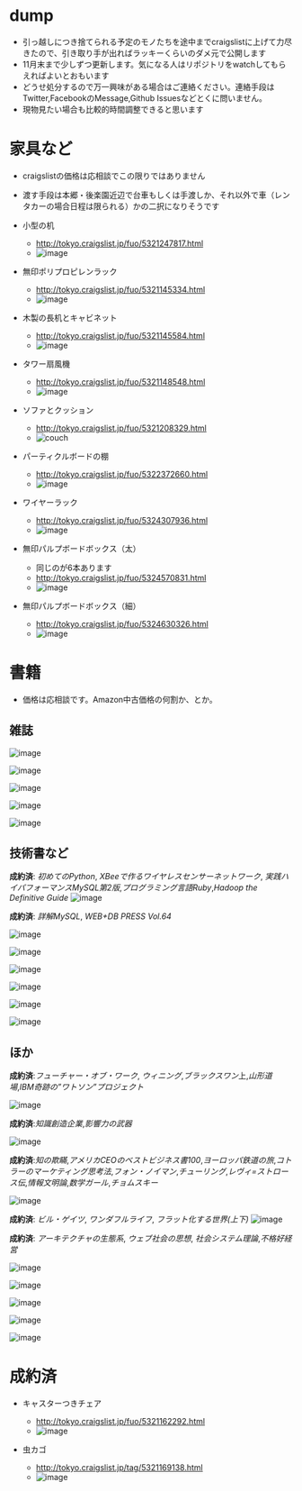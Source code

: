 # dump

- 引っ越しにつき捨てられる予定のモノたちを途中までcraigslistに上げて力尽きたので、引き取り手が出ればラッキーくらいのダメ元で公開します
- 11月末まで少しずつ更新します。気になる人はリポジトリをwatchしてもらえればよいとおもいます
- どうせ処分するので万一興味がある場合はご連絡ください。連絡手段はTwitter,FacebookのMessage,Github Issuesなどとくに問いません。
- 現物見たい場合も比較的時間調整できると思います

# 家具など
- craigslistの価格は応相談でこの限りではありません
- 渡す手段は本郷・後楽園近辺で台車もしくは手渡しか、それ以外で車（レンタカーの場合日程は限られる）かの二択になりそうです


- 小型の机
  - http://tokyo.craigslist.jp/fuo/5321247817.html
  - ![image](http://images.craigslist.org/00202_57xVxX7vcnA_600x450.jpg)

- 無印ポリプロピレンラック
  - http://tokyo.craigslist.jp/fuo/5321145334.html
  - ![image](http://images.craigslist.org/00P0P_cFh7UTgesz5_600x450.jpg)

- 木製の長机とキャビネット
  - http://tokyo.craigslist.jp/fuo/5321145584.html
  - ![image](http://images.craigslist.org/01515_8tlf7TVxTOt_600x450.jpg)

- タワー扇風機
  - http://tokyo.craigslist.jp/fuo/5321148548.html
  - ![image](http://images.craigslist.org/00d0d_49ECom8Kov8_600x450.jpg)


- ソファとクッション
  - http://tokyo.craigslist.jp/fuo/5321208329.html
  - ![couch](http://images.craigslist.org/00j0j_arNoxOiH1aK_600x450.jpg)
- パーティクルボードの棚
  - http://tokyo.craigslist.jp/fuo/5322372660.html
  - ![image](http://images.craigslist.org/00303_hPGMBIYArmm_600x450.jpg)

- ワイヤーラック
  - http://tokyo.craigslist.jp/fuo/5324307936.html
  - ![image](http://images.craigslist.org/00k0k_7mSRtbuzNjQ_600x450.jpg)

- 無印パルプボードボックス（太）
  - 同じのが6本あります
  - http://tokyo.craigslist.jp/fuo/5324570831.html
  - ![image](http://images.craigslist.org/01313_eoZcfzwlWlj_600x450.jpg)

- 無印パルプボードボックス（細）
  - http://tokyo.craigslist.jp/fuo/5324630326.html
  - ![image](http://images.craigslist.org/00p0p_33F3pAY2vou_600x450.jpg)

# 書籍
* 価格は応相談です。Amazon中古価格の何割か、とか。

## 雑誌

![image](https://photos-4.dropbox.com/t/2/AACUOOGESRCQg_oUDptLeRLv-prKNPgmHEZ9IoM2oCBkTw/12/561462/jpeg/32x32/3/1448031600/0/2/2015-11-20%2019.24.10.jpg/EM-GThiItov3AyABKAE/S2gUzIdciLOQIqyuryMqnkgKync3vyzsO5YMTouHo7Q?size_mode=3&size=1024x768)

![image](https://photos-6.dropbox.com/t/2/AAAcDOc4Ab5YQeKCJX4O_SBMfzNtHCzwMgHg0bDJfPvDeA/12/561462/jpeg/32x32/3/1448035200/0/2/2015-11-20%2019.47.55.jpg/EM-GThjCt4v3AyABKAE/11Bv8Ugysn3F0nAVyMJuZk45WLrqWocyRmkiZ38uwD0?size_mode=3&size=1024x768)

![image](https://photos-5.dropbox.com/t/2/AACAkejqHFdph7wnBFcsLSuifQ4hUY-OfafalGDepcsdww/12/561462/jpeg/32x32/3/1448035200/0/2/2015-11-20%2020.13.45.jpg/EM-GThjCt4v3AyABKAE/wVpo_dgcUhl3X2cGOGhrcfnZ7Kd1IIZU_gR6mXba9SI?size_mode=3&size=1024x768)

![image](https://photos-6.dropbox.com/t/2/AAChB4VD9YcqIkDkgPx3z661rtQ580oOwa-qZ7yJ-q98GA/12/561462/jpeg/32x32/3/1448035200/0/2/2015-11-20%2020.08.01.jpg/EM-GThjEt4v3AyABKAE/pBNjE-cKHS58pn61FmF8dp_kkT8CeDtaiAjMsNIzM8s?size_mode=3&size=1024x768)

![image](https://photos-3.dropbox.com/t/2/AADxKjdP4ihiM9nB17mqiTUcZgwC3JKjuiQ4V7OCez169Q/12/561462/jpeg/32x32/3/1448035200/0/2/2015-11-20%2020.11.06.jpg/EM-GThjEt4v3AyABKAE/aQXHUHDTQFwTrR6vWVcuC5qHh1qSUhclWrgQEPZi6bs?size_mode=3&size=1024x768)

## 技術書など

**成約済**: *初めてのPython*, *XBeeで作るワイヤレスセンサーネットワーク*, *実践ハイパフォーマンスMySQL第2版*,*プログラミング言語Ruby*,*Hadoop the Definitive Guide*
![image](https://photos-6.dropbox.com/t/2/AACtedasK9bSMzGEHO16zT9FXRTS2RLmH7RKvSg3P-D5NA/12/561462/jpeg/32x32/3/1447912800/0/2/2015-11-19%2010.44.14.jpg/EM-GThjzs4v3AyABKAE/o9wEmxyiLmFR49MFXXG-G8ayF6sU0fyXM63hJu9LCNE?size_mode=2&size=1024x768)

**成約済**: *詳解MySQL*, *WEB+DB PRESS Vol.64*

![image](https://photos-6.dropbox.com/t/2/AACUyX1q93o7bXWqAXAj3XOQe66rSzwWVdGaK0axSZ7F0g/12/561462/jpeg/32x32/3/1447920000/0/2/2015-11-19%2011.44.06.jpg/EM-GThixtIv3AyABKAE/c0XxacjuYBMoZzgsYCNhifusMvllZWJa78nAajqa-dQ?size_mode=2&size=1024x768)



![image](https://photos-4.dropbox.com/t/2/AAD_iXXP2NRswmeLkUWH8kfJK57Gfzx-gmiK5SwM7pjELg/12/561462/jpeg/32x32/3/1447916400/0/2/2015-11-19%2011.36.01.jpg/EM-GThixtIv3AyABKAE/YkXNEYDRP89hBptnQye3AwlHcZMncNBNzPHD6snixMQ?size_mode=2&size=1024x768)

![image](https://photos-3.dropbox.com/t/2/AABMU_dJX8l7tTnVMpbinSZRJnEbHhZ0CRIcpubxMR5AtA/12/561462/jpeg/32x32/3/1447970400/0/2/2015-11-20%2000.33.09.jpg/EM-GThiVtYv3AyABKAE/YDf3J5ej63BRDD1kRNZYd4Uy6e4ZMxvxLgP97opxt7I?size_mode=2&size=1024x768)

![image](https://photos-3.dropbox.com/t/2/AABNfakIiFzB0MYbhty3fi5Am7DG3pqn5swUAN35bnV-fA/12/561462/jpeg/32x32/3/1447970400/0/2/2015-11-20%2000.28.48.jpg/EM-GThiYtYv3AyABKAE/Qa83m_H7uJ9_3k4Cxclcekv39KrokyiD7SlmGdLzFuI?size_mode=2&size=1024x768)

![image](https://photos-6.dropbox.com/t/2/AADfKzyHZZuUeLvCCfK2OElG5-odkIxLpxaDohtonos23A/12/561462/jpeg/32x32/3/1448031600/0/2/2015-11-20%2019.03.25.jpg/EM-GThiQtov3AyABKAE/A7vlAGlgfAsGJpyDKBT2BrE_oMHVkRhN_Av7G6cLoB4?size_mode=3&size=1024x768)

![image](https://photos-2.dropbox.com/t/2/AAB6VcFQh-Xmzk-FAPwEzssVQnpKDK9vFKZcZQL0ViUL-Q/12/561462/jpeg/32x32/3/1448053200/0/2/2015-11-20%2021.27.10.jpg/EM-GThj2uYv3AyABKAE/n0rc8Vtbj-_MQCHjHq3W4yhWCWAMoMy3G4Dntgy2ADw?size_mode=3&size=1024x768)




## ほか
**成約済**:*フューチャー・オブ・ワーク*, *ウィニング*,*ブラックスワン*上,*山形道場*,*IBM奇跡の”ワトソン”プロジェクト*

![image](https://photos-6.dropbox.com/t/2/AADvpdLOC_2k38uiGAi9xZmB3arj0abLVy-VhUwC3y4HmA/12/561462/jpeg/32x32/3/1447970400/0/2/2015-11-20%2000.38.31.jpg/EM-GThiVtYv3AyABKAE/PoGgxZiiBW3ZcOfFTWqtChlR0y672U6wPSSEAWGbF4w?size_mode=2&size=1024x768)


**成約済**:*知識創造企業*,*影響力の武器*

![image](https://photos-1.dropbox.com/t/2/AACmn50b1wgM0JHFxvfwBN1uW_UhpNDDpDLVC9prmWEnzg/12/561462/jpeg/32x32/3/1447970400/0/2/2015-11-20%2000.47.24.jpg/EM-GThiVtYv3AyABKAE/eTN-gyTDxjzl-WJMtCH4Bb_FYokLTzx7yAwv95xuRio?size_mode=2&size=1024x768)


**成約済**:*知の欺瞞*,*アメリカCEOのベストビジネス書100*,*ヨーロッパ鉄道の旅*,*コトラーのマーケティング思考法*,*フォン・ノイマン*,*チューリング*,*レヴィ=ストロース伝*,*情報文明論*,*数学ガール*,*チョムスキー*


![image](https://photos-5.dropbox.com/t/2/AADC-gqJdIsC1Nl3ecvmv_6h1EVwXc2YsK9d-8zF6fP1VA/12/561462/jpeg/32x32/3/1447970400/0/2/2015-11-20%2001.42.28.jpg/EM-GThiUtYv3AyABKAE/HrSpFKKzewIAOw7gmDAAXy6U6p5Ki8AIpCnKm14P7Lc?size_mode=2&size=1024x768)

**成約済**: *ビル・ゲイツ*, *ワンダフルライフ*, *フラット化する世界(上下)*
![image](https://photos-4.dropbox.com/t/2/AACWsKY36cuwWiNmOzXeoSuoLJrnoYn09IVnvdfZEdSU5g/12/561462/jpeg/32x32/3/1447970400/0/2/2015-11-20%2001.32.58.jpg/EM-GThiVtYv3AyABKAE/7uVe4YQp5gJnrvqc_OtUZFmLaIwXhL_rIKjNVm7N_cY?size_mode=2&size=1024x768)


**成約済**: *アーキテクチャの生態系*, *ウェブ社会の思想*, *社会システム理論*,*不格好経営*

![image](https://photos-3.dropbox.com/t/2/AABSvGHdjl-JTmO7uM7DG0ZASmPMoVtyJIZZY0aCtjbVvw/12/561462/jpeg/32x32/3/1447970400/0/2/2015-11-20%2000.00.38.jpg/EM-GThiYtYv3AyABKAE/5iJfdZhSpsBowcbcMMw1S16UjtZn_qsX-xzo3qWph4o?size_mode=2&size=1024x768)

![image](https://photos-4.dropbox.com/t/2/AACiF0pKRLdDMGEDHy7bQSQV4FeCCysVbTWUS4pUKHKsuw/12/561462/jpeg/32x32/3/1448031600/0/2/2015-11-20%2019.08.15.jpg/EM-GThiQtov3AyABKAE/SZKvdgeixtTxyVpY-OBkoVVzoOywPzT5qmFOYZZy3JQ?size_mode=3&size=1024x768)

![image](https://photos-1.dropbox.com/t/2/AAA1h5kPNkWS2UJY08M5BT7kel4gZkSVLE784nPTIVrWBw/12/561462/jpeg/32x32/3/1448031600/0/2/2015-11-20%2018.55.48.jpg/EM-GThiQtov3AyABKAE/4KJUad1r2-7SwwI_o2_ClkPKhl8SBmRw6Xwxklv8g3M?size_mode=3&size=1024x768)

![image](https://photos-5.dropbox.com/t/2/AAAIXLDvp86WVL3ux4DiGGuxxNPUlJNaC7sFeH7ePE6nGg/12/561462/jpeg/32x32/3/1448031600/0/2/2015-11-20%2018.48.20.jpg/EM-GThiQtov3AyABKAE/AoOGE3AXuBLAz-1ked1UXKCavTcb54jWQapd5HTsf2A?size_mode=3&size=1024x768)

![image](https://photos-2.dropbox.com/t/2/AAD73Cwcp4ReJNDzA24kjuHnO1slTlknrbzvltzT8KqJow/12/561462/jpeg/32x32/3/1448053200/0/2/2015-11-20%2021.19.55.jpg/EM-GThj2uYv3AyABKAE/20v-qLVx1XyhMDXnEQUrWnFILu6Qo6cT6qYWWuKJ86Q?size_mode=3&size=1024x768)

# 成約済

- キャスターつきチェア
  - http://tokyo.craigslist.jp/fuo/5321162292.html
  - ![image](http://images.craigslist.org/00b0b_1M4Gr1ug5i6_600x450.jpg)

- 虫カゴ
  - http://tokyo.craigslist.jp/tag/5321169138.html
  - ![image](http://images.craigslist.org/00c0c_fkjndZsZCmp_600x450.jpg)



